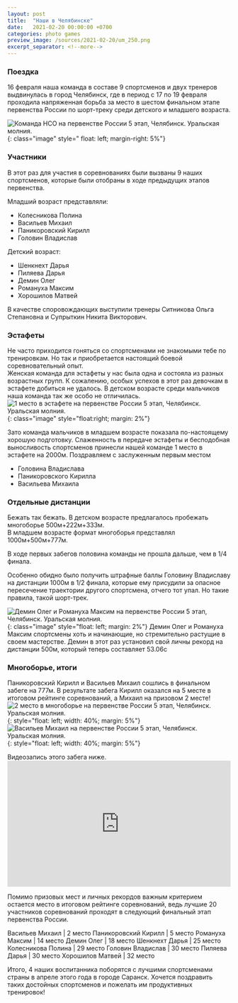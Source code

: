 ```yaml
---
layout: post
title:  "Наши в Челябинске"
date:   2021-02-20 00:00:00 +0700
categories: photo games
preview_image: /sources/2021-02-20/um_250.png
excerpt_separator: <!--more-->
---
```


### Поездка
16 февраля наша команда в составе 9 спортсменов и двух тренеров выдвинулась 
в город Челябинск, где в период с 17 по 19 февраля проходила напряженная борьба за 
место в шестом финальном этапе первенства России по шорт-треку среди детского и младшего возраста.

<!--more-->
![Команда НСО на первенстве России 5 этап, Челябинск. Уральская молния.](/sources/2021-02-20/um.png){: class="image" style=" float: left; margin-right: 5%"}

<style>
.image{
    width: 50%;
}
@media (max-width: 768px) {
.image{
    width: 100%;
}
}
</style>    

### Участники
В этот раз для участия в соревнованиях были вызваны 9 наших спортсменов, которые были отобраны в ходе предыдущих этапов первенства.

Младший возраст представляли:
- Колесникова Полина 
- Васильев Михаил
- Паникоровский Кирилл
- Головин Владислав

Детский возраст:
- Шенкнехт Дарья
- Пиляева Дарья
- Демин Олег
- Романуха Максим
- Хорошилов Матвей

В качестве споровождающих выступили тренеры Ситникова Ольга Степановна и Супрыткин Никита Викторович.

### Эстафеты
Не часто приходится гоняться со спортсменами не знакомыми тебе по тренировкам. Но так и приобретается настоящий боевой соревновательный опыт.   
Женская команда для эстафеты у нас была одна и состояла из разных возрастных групп. К сожалению, особых успехов в этот раз девочкам в эстафете добиться не удалось. В детском возрасте среди мальчиков наша команда так же особо не отличилась.
![1 место в эстафете на первенстве России 5 этап, Челябинск. Уральская молния.](/sources/2021-02-20/1_place_relay.jpeg){: class="image" style="float:right;  margin: 2%"}

Зато команда мальчиков в младшем возрасте показала по-настоящему хорошую подготовку. Слаженность в передаче эстафеты и бесподобная выносливость спортсменов принесли нашей команде 1 место в эстафете на 2000м. Поздравляем с заслуженным первым местом 
- Головина Владислава
- Паникоровского Кирилла
- Васильева Михаила

### Отдельные дистанции
Бежать так бежать. 
В детском возрасте предлагалось пробежать многоборье 500м+222м+333м.  
В младшем возрасте формат многоборья представлял 1000м+500м+777м.

В ходе первых забегов половина команды не прошла дальше, чем в 1/4 финала.

Особенно обидно было получить штрафные баллы Головину Владиславу на дистанции 1000м в 1/2 финала, которые ему присудили за опасное пересечение траектории другого спортсмена, отчего тот упал. Но такие правила, такой шорт-трек.

![Демин Олег и Романуха Максим на первенстве России 5 этап, Челябинск. Уральская молния.](/sources/2021-02-20/romanuha_demin.jpeg){: class="image" style="float: left;  margin: 2%"}
Демин Олег и Романуха Максим спортсмены хоть и начинающие, но стремительно растущие в своем мастерстве. Демин в этот раз установил свой личны рекорд на дистанции 500м, который теперь составляет 53.06с 
<div style="clear: both;"></div>


### Многоборье, итоги
Паникоровский Кирилл и Васильев Михаил сошлись в финальном забеге на 777м.
В результате забега Кирилл оказался на 5 месте в итоговом рейтинге соревнований, а Михаил на призовом 2 месте!   
![2 место в многоборье на первенстве России 5 этап, Челябинск. Уральская молния.](/sources/2021-02-20/2_place_vasilev.jpeg){: style="float: left; width: 40%; margin: 5%"}
![Васильев Михаил на первенстве России 5 этап, Челябинск. Уральская молния.](/sources/2021-02-20/vasilev.png){: style="float: left; width: 40%; margin: 5%"}
<div style="clear: both;"></div>
Видеозапись этого забега ниже. 
<div class="ytcontainer">
<iframe width="560" height="315" src="https://www.youtube.com/embed/5k6rjoo-_UM" frameborder="0" allow="accelerometer; autoplay; clipboard-write; encrypted-media; gyroscope; picture-in-picture" allowfullscreen class="ytvideo"></iframe>
</div>

<style>
.ytcontainer {
    position: relative;
    width: 100%;
    height: 0;
    padding-bottom: 56.25%;
}
.ytvideo {
    position: absolute;
    top: 0;
    left: 0;
    width: 100%;
    height: 100%;
}
</style>

Помимо призовых мест и личных рекордов важным критерием остается место в итоговом рейтинге соревнований, ведь лучшие 20 участников соревнований проходят в следующий финальный этап первенства России.

Васильев Михаил | 2 место
Паникоровский Кирилл | 5 место
Романуха Максим | 14 место
Демин Олег | 18 место
Шенкнехт Дарья | 25 место 
Колесникова Полина | 29 место 
Головин Владислав | 30 место
Пиляева Дарья | 30 место
Хорошилов Матвей | 32 место

Итого, 4 наших воспитанника поборятся с лучшими спортсменами страны в апреле этого года в городе Саранск. Хочется поздравить таких достойных спортсменов и пожелать им продуктивных тренировок!